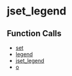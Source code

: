 # jset_legend

## Function Calls
- [set](CSD/kCSD/ica/kCsd1D_ICA/STICA_UTIL/set.md)
- [legend](CSD/kCSD/ica/kCsd1D_ICA/STICA_UTIL/legend.md)
- [jset_legend](CSD/kCSD/ica/kCsd1D_ICA/STICA_UTIL/jset_legend.md)
- [o](CSD/kCSD/ica/kCsd1D_ICA/STICA_UTIL/o.md)

